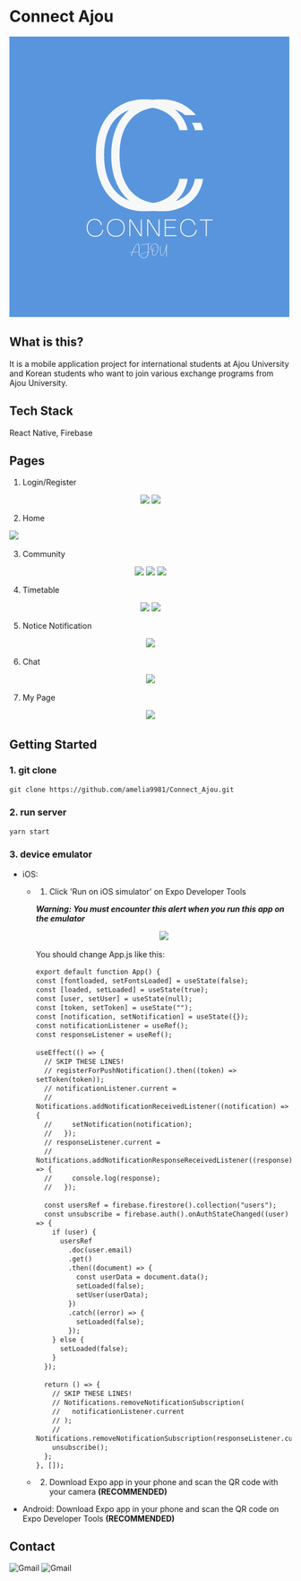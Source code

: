 # Connect Ajou

<img src="./assets/logo1.png">

## What is this?

It is a mobile application project for international students at Ajou University and Korean students who want to join various exchange programs from Ajou University.

## Tech Stack

React Native, Firebase

## Pages

1. Login/Register
<div style="text-align: center">
  <img width="30%" src="https://user-images.githubusercontent.com/57990029/120586886-52882480-c46f-11eb-97bd-470f6063c4f6.jpeg"/>
  <img width="30%" src="https://user-images.githubusercontent.com/57990029/120587036-8f541b80-c46f-11eb-9c17-e7b9812b7133.PNG"/>
</div>

2. Home
<img width="30%" src="https://user-images.githubusercontent.com/57990029/120586696-f1605100-c46e-11eb-86b1-552732426a1b.PNG"/>

3. Community
<div style="text-align: center">
  <img width="30%" src="https://user-images.githubusercontent.com/57990029/120587689-cb3bb080-c470-11eb-82ce-4d668256917d.PNG"/>
  <img width="30%" src="https://user-images.githubusercontent.com/57990029/120587858-1a81e100-c471-11eb-9c95-b5a6ca6f24a0.PNG"/>
  <img width="30%" src="https://user-images.githubusercontent.com/57990029/120587891-2a012a00-c471-11eb-9a45-b83af8912ae0.PNG"/>
</div>

4. Timetable
<div style="text-align: center">
  <img width="30%" src="https://user-images.githubusercontent.com/57990029/120588006-5ddc4f80-c471-11eb-92f2-356be77c3a48.PNG"/>
  <img width="30%" src="https://user-images.githubusercontent.com/57990029/120588060-764c6a00-c471-11eb-8d0a-b0028a41e8d6.PNG"/>
</div>

5. Notice Notification
<div style="text-align: center">
  <img width="30%" src="https://user-images.githubusercontent.com/57990029/120627703-e6251980-c49e-11eb-8103-336b3fa7cbc2.PNG"/>
</div>

6. Chat
<div style="text-align: center">
  <img width="30%" src="https://user-images.githubusercontent.com/57990029/120627912-1b316c00-c49f-11eb-834a-35e5717708fc.jpeg"/>
</div>

7. My Page
<div style="text-align: center">
  <img width="30%" src="https://user-images.githubusercontent.com/57990029/120628053-3ac89480-c49f-11eb-8268-6132e73b3d17.jpeg"/>
</div>

## Getting Started

### 1. git clone

```
git clone https://github.com/amelia9981/Connect_Ajou.git
```

### 2. run server

```
yarn start
```

### 3. device emulator

- iOS:
  - 1) Click 'Run on iOS simulator' on Expo Developer Tools
  
    ***Warning: You must encounter this alert when you run this app on the emulator***
    <div style="text-align: center">
      <img width="30%" src="https://user-images.githubusercontent.com/57990029/120945800-5a98da80-c775-11eb-8f78-6b732845edd1.png"/>
    </div>
    
    You should change App.js like this:
    ```
    export default function App() {
    const [fontloaded, setFontsLoaded] = useState(false);
    const [loaded, setLoaded] = useState(true);
    const [user, setUser] = useState(null);
    const [token, setToken] = useState("");
    const [notification, setNotification] = useState({});
    const notificationListener = useRef();
    const responseListener = useRef();

    useEffect(() => {
      // SKIP THESE LINES!
      // registerForPushNotification().then((token) => setToken(token));
      // notificationListener.current =
      //   Notifications.addNotificationReceivedListener((notification) => {
      //     setNotification(notification);
      //   });
      // responseListener.current =
      //   Notifications.addNotificationResponseReceivedListener((response) => {
      //     console.log(response);
      //   });

      const usersRef = firebase.firestore().collection("users");
      const unsubscribe = firebase.auth().onAuthStateChanged((user) => {
        if (user) {
          usersRef
            .doc(user.email)
            .get()
            .then((document) => {
              const userData = document.data();
              setLoaded(false);
              setUser(userData);
            })
            .catch((error) => {
              setLoaded(false);
            });
        } else {
          setLoaded(false);
        }
      });

      return () => {
        // SKIP THESE LINES!
        // Notifications.removeNotificationSubscription(
        //   notificationListener.current
        // );
        // Notifications.removeNotificationSubscription(responseListener.current);
        unsubscribe();
      };
    }, []);
    ```
    
    
  - 2) Download Expo app in your phone and scan the QR code with your camera **(RECOMMENDED)**


- Android: Download Expo app in your phone and scan the QR code on Expo Developer Tools **(RECOMMENDED)**

## Contact

<img alt="Gmail" src="https://img.shields.io/badge/amelia9981@gmail.com-D14836?&logo=gmail&logoColor=white" />
<img alt="Gmail" src="https://img.shields.io/badge/hanjieun9874@gmail.com-D14836?&logo=gmail&logoColor=white" />
